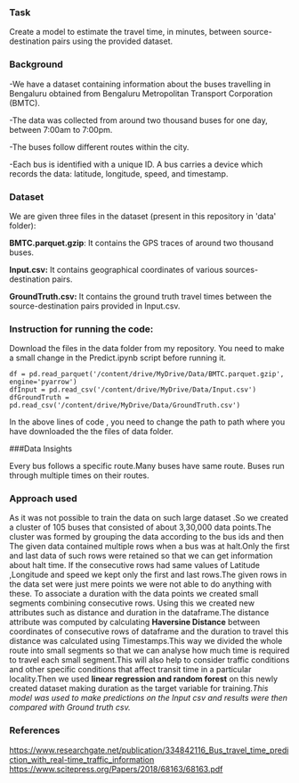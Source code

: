 ### Task
Create a model to estimate the travel time, in minutes, between source-destination pairs using the provided dataset.

### Background

-We have a dataset containing information about the buses travelling in Bengaluru obtained from Bengaluru Metropolitan Transport Corporation (BMTC).

-The data was collected from around two thousand buses for one day, between 7:00am to 7:00pm.

-The buses follow different routes within the city.

-Each bus is identified with a unique ID. A bus carries a device which records the data: latitude, longitude, speed, and timestamp.

### Dataset
We are given three files in the dataset (present in this repository in 'data' folder):

**BMTC.parquet.gzip**: It contains the GPS traces of around two thousand buses.

**Input.csv:** It contains geographical coordinates of various sources-destination pairs.

**GroundTruth.csv:** It contains the ground truth travel times between the source-destination pairs provided in Input.csv. 

### Instruction for running the code:

Download the files in the data folder from my repository. You need to make a small change in the Predict.ipynb script before running it.

```
df = pd.read_parquet('/content/drive/MyDrive/Data/BMTC.parquet.gzip', engine='pyarrow') 
dfInput = pd.read_csv('/content/drive/MyDrive/Data/Input.csv')
dfGroundTruth = pd.read_csv('/content/drive/MyDrive/Data/GroundTruth.csv')
```


In the above lines of code , you need to change the  path  to path where you have downloaded the the files of data folder.

###Data Insights

Every bus follows a specific route.Many buses have same route. Buses run through multiple times on their routes. 
                                                                     
### Approach used

As it was not possible to train the data on such large dataset .So we created a cluster of 105 buses that consisted of about 3,30,000 data points.The cluster was formed by grouping the data according to the bus ids and then The given data contained multiple rows when a bus was at halt.Only the first and last data of such rows were retained so that we can get information about halt time.
If the consecutive rows had same values of Latitude ,Longitude and speed we kept only the first and last rows.The given rows in the data set were just mere points we were not able to do anything with these. 
To associate a duration with the data points we created small segments combining consecutive rows.
Using this we created new attributes such as distance and duration in the dataframe.The distance attribute was computed by calculating **Haversine Distance** between coordinates of consecutive rows of dataframe and the duration to travel this distance was calculated using Timestamps.This way we divided the whole route into small segments so that we can analyse how much time is required to travel each small segment.This will also help to consider traffic conditions and other specific conditions that affect transit time in a particular locality.Then we used **linear regression and random forest** on this newly created dataset making duration as the target variable for training.*This model was used to make predictions on the Input csv and results were then compared with Ground truth csv.*

### References
https://www.researchgate.net/publication/334842116_Bus_travel_time_prediction_with_real-time_traffic_information
https://www.scitepress.org/Papers/2018/68163/68163.pdf
